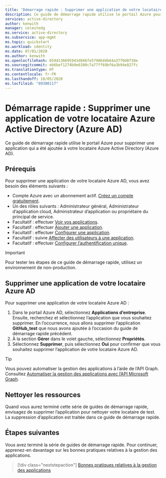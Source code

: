 ```yaml
---
title: 'Démarrage rapide : Supprimer une application de votre locataire Azure Active Directory (Azure AD)'
description: Ce guide de démarrage rapide utilise le portail Azure pour supprimer une application de votre locataire Azure Active Directory (Azure AD).
services: active-directory
author: kenwith
manager: celestedg
ms.service: active-directory
ms.subservice: app-mgmt
ms.topic: quickstart
ms.workload: identity
ms.date: 07/01/2020
ms.author: kenwith
ms.openlocfilehash: 659d136695943d846fe57986d4b64a37f0d8f30e
ms.sourcegitcommit: eb6bef1274b9e6390c7a77ff69bf6a3b94e827fc
ms.translationtype: HT
ms.contentlocale: fr-FR
ms.lasthandoff: 10/05/2020
ms.locfileid: "89300117"
---
```

# <a name="quickstart-delete-an-application-from-your-azure-active-directory-azure-ad-tenant"></a>Démarrage rapide : Supprimer une application de votre locataire Azure Active Directory (Azure AD)

Ce guide de démarrage rapide utilise le portail Azure pour supprimer une application qui a été ajoutée à votre locataire Azure Active Directory (Azure AD).

## <a name="prerequisites"></a>Prérequis

Pour supprimer une application de votre locataire Azure AD, vous avez besoin des éléments suivants :

- Compte Azure avec un abonnement actif. [Créez un compte gratuitement](https://azure.microsoft.com/free/?WT.mc_id=A261C142F).
- Un des rôles suivants : Administrateur général, Administrateur d’application cloud, Administrateur d’application ou propriétaire du principal de service.
- Facultatif : effectuer [Voir vos applications](view-applications-portal.md).
- Facultatif : effectuer [Ajouter une application](add-application-portal.md).
- Facultatif : effectuer [Configurer une application](add-application-portal-configure.md).
- Facultatif : suivre [Affecter des utilisateurs à une application](add-application-portal-assign-users.md).
- Facultatif : effectuer [Configurer l’authentification unique](add-application-portal-setup-sso.md).

>[!IMPORTANT]
>Pour tester les étapes de ce guide de démarrage rapide, utilisez un environnement de non-production.

## <a name="delete-an-application-from-your-azure-ad-tenant"></a>Supprimer une application de votre locataire Azure AD

Pour supprimer une application de votre locataire Azure AD :

1. Dans le portail Azure AD, sélectionnez **Applications d’entreprise**. Ensuite, recherchez et sélectionnez l’application que vous souhaitez supprimer. En l’occurrence, nous allons supprimer l’application **GitHub_test** que nous avons ajoutée à l’occasion du guide de démarrage rapide précédent.
1. À la section **Gérer** dans le volet gauche, sélectionnez **Propriétés**.
1. Sélectionnez **Supprimer**, puis sélectionnez **Oui** pour confirmer que vous souhaitez supprimer l’application de votre locataire Azure AD.

> [!TIP]
> Vous pouvez automatiser la gestion des applications à l’aide de l’API Graph. Consultez [Automatiser la gestion des applications avec l’API Microsoft Graph](https://docs.microsoft.com/graph/application-saml-sso-configure-api).

## <a name="clean-up-resources"></a>Nettoyer les ressources

Quand vous aurez terminé cette série de guides de démarrage rapide, envisagez de supprimer l’application pour nettoyer votre locataire de test. La suppression d’application est traitée dans ce guide de démarrage rapide.

## <a name="next-steps"></a>Étapes suivantes

Vous avez terminé la série de guides de démarrage rapide. Pour continuer, apprenez-en davantage sur les bonnes pratiques relatives à la gestion des applications.
> [!div class="nextstepaction"]
> [Bonnes pratiques relatives à la gestion des applications](application-management-fundamentals.md)
